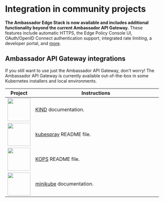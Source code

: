 # Integration in community projects

**The Ambassador Edge Stack is now available and includes additional functionality beyond the current Ambassador API Gateway.**
These features include automatic HTTPS, the Edge Policy Console UI, OAuth/OpenID Connect authentication support, integrated rate
limiting, a developer portal, and [more](/edge-stack-faq/).

## Ambassador API Gateway integrations

If you still want to use just the Ambassador API Gateway, don't worry! The Ambassador API Gateway
is currently available out-of-the-box in some Kubernetes installers and local environments.

<table style="width:100%">
  <colgroup>
     <col span="1" style="width: 15%;"></col>
     <col span="1" style="width: 85%;"></col>
  </colgroup>

  <thead>
    <tr>
      <th>Project</th>
      <th>Instructions</th>
    </tr>
  </thead>

  <tbody>
    <tr>
      <td>
          <img width="75" src="https://github.com/kubernetes-sigs/kind/blob/master/logo/logo.png?raw=true"></img>
      </td>
      <td>
          <a href="https://kind.sigs.k8s.io/docs/user/ingress/#ambassador">KIND</a> documentation.
      </td>
    </tr>
    <tr>
      <td>
          <img width="75" src="https://kubespray.io/logo/logo-clear.png"></img>
      </td>
      <td>
          <a href="https://github.com/kubernetes-sigs/kubespray/tree/master/roles/kubernetes-apps/ingress_controller/ambassador">kubespray</a> README file.
      </td>
    </tr>
    <tr>
      <td>
          <img width="75" src="https://github.com/kubernetes/kops/raw/master/docs/img/logo-notext.png"></img>
      </td>
      <td>
          <a href="https://github.com/kubernetes/kops/blob/master/addons/ambassador/README.md">KOPS</a> README file.
      </td>
    </tr>
    <tr>
      <td>
          <img width="75" src="https://raw.githubusercontent.com/kubernetes/minikube/master/images/logo/logo.png"></img>
      </td>
      <td>
          <a href="https://minikube.sigs.k8s.io/docs/tutorials/ambassador_ingress_controller/">minikube</a> documentation.
      </td>
    </tr>
  </tbody>
</table>